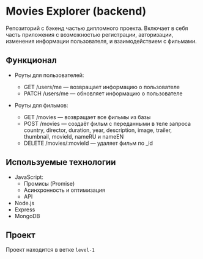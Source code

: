 # Movies Explorer (backend)

Репозиторий с бэкенд частью дипломного проекта. Включает в себя часть приложения с возможностью регистрации, авторизации, изменения информации пользователя, и взаимодействием с фильмами.

## Функционал

- Роуты для пользователей:

    - GET /users/me — возвращает информацию о пользователе
    - PATCH /users/me — обновляет информацию о пользователе

- Роуты для фильмов:

    - GET /movies — возвращает все фильмы из базы
    - POST /movies — создаёт фильм с переданными в теле запроса country, director, duration, year, description, image, trailer, thumbnail, movieId, nameRU и nameEN
    - DELETE /movies/:movieId — удаляет фильм по _id

## Используемые технологии

- JavaScript:
    - Промисы (Promise)
    - Асинхронность и оптимизация
    - API
- Node.js
- Express
- MongoDB

## Проект

Проект находится в ветке `level-1`
